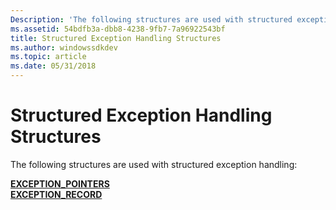 ```yaml
---
Description: 'The following structures are used with structured exception handling:'
ms.assetid: 54bdfb3a-dbb8-4238-9fb7-7a96922543bf
title: Structured Exception Handling Structures
ms.author: windowssdkdev
ms.topic: article
ms.date: 05/31/2018
---
```


# Structured Exception Handling Structures

The following structures are used with structured exception handling:

<dl>

[**EXCEPTION\_POINTERS**](/windows/desktop/api/WinNT/ns-winnt-_exception_pointers)  
[**EXCEPTION\_RECORD**](/windows/desktop/api/WinNT/ns-winnt-_exception_record)  
</dl>

 

 



